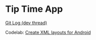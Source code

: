 # Tip Time App

[Git Log (dev thread)](https://github.com/eucalypto/learn/issues/46)

Codelab:
[Create XML layouts for Android](https://developer.android.com/codelabs/basic-android-kotlin-training-xml-layouts)